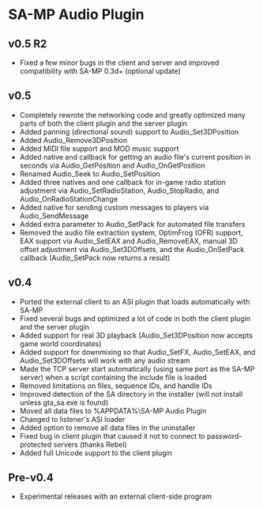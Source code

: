 SA-MP Audio Plugin
==================

v0.5 R2
-------

- Fixed a few minor bugs in the client and server and improved
  compatibility with SA-MP 0.3d+ (optional update)

v0.5
----

- Completely rewrote the networking code and greatly optimized many
  parts of both the client plugin and the server plugin
- Added panning (directional sound) support to Audio_Set3DPosition
- Added Audio_Remove3DPosition
- Added MIDI file support and MOD music support
- Added native and callback for getting an audio file's current
  position in seconds via Audio_GetPosition and Audio_OnGetPosition
- Renamed Audio_Seek to Audio_SetPosition
- Added three natives and one callback for in-game radio station
  adjustment via Audio_SetRadioStation, Audio_StopRadio, and
  Audio_OnRadioStationChange
- Added native for sending custom messages to players via
  Audio_SendMessage
- Added extra parameter to Audio_SetPack for automated file transfers
- Removed the audio file extraction system, OptimFrog (OFR) support,
  EAX support via Audio_SetEAX and Audio_RemoveEAX, manual 3D offset
  adjustment via Audio_Set3DOffsets, and the Audio_OnSetPack callback
  (Audio_SetPack now returns a result)

v0.4
----

- Ported the external client to an ASI plugin that loads
  automatically with SA-MP
- Fixed several bugs and optimized a lot of code in both the client
  plugin and the server plugin
- Added support for real 3D playback (Audio_Set3DPosition now accepts
  game world coordinates)
- Added support for downmixing so that Audio_SetFX, Audio_SetEAX, and
  Audio_Set3DOffsets will work with any audio stream
- Made the TCP server start automatically (using same port as the
  SA-MP server) when a script containing the include file is loaded
- Removed limitations on files, sequence IDs, and handle IDs
- Improved detection of the SA directory in the installer (will not
  install unless gta_sa.exe is found)
- Moved all data files to %APPDATA%\SA-MP Audio Plugin
- Changed to listener's ASI loader
- Added option to remove all data files in the uninstaller
- Fixed bug in client plugin that caused it not to connect to
  password-protected servers (thanks Rebel)
- Added full Unicode support to the client plugin

Pre-v0.4
----------

- Experimental releases with an external client-side program
